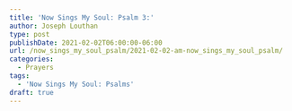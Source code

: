 ```yaml
---
title: 'Now Sings My Soul: Psalm 3:'
author: Joseph Louthan
type: post
publishDate: 2021-02-02T06:00:00-06:00
url: /now_sings_my_soul_psalm/2021-02-02-am-now_sings_my_soul_psalm/
categories:
  - Prayers
tags:
  - 'Now Sings My Soul: Psalms'
draft: true
---
```

<pre>
<div style="font-variant: small-caps;">

</div>

</pre>
